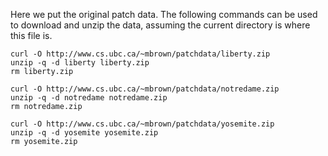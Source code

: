 Here we put the original patch data. The following commands can be used to
download and unzip the data, assuming the current directory is where this file
is.

    curl -O http://www.cs.ubc.ca/~mbrown/patchdata/liberty.zip
    unzip -q -d liberty liberty.zip
    rm liberty.zip

    curl -O http://www.cs.ubc.ca/~mbrown/patchdata/notredame.zip
    unzip -q -d notredame notredame.zip
    rm notredame.zip

    curl -O http://www.cs.ubc.ca/~mbrown/patchdata/yosemite.zip
    unzip -q -d yosemite yosemite.zip
    rm yosemite.zip


